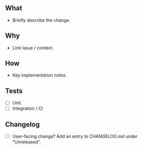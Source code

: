 <!--
PR title must follow Conventional Commits, e.g.:
feat: add hybrid retriever
fix(api): return problem+json on 413
docs: update README ops section
-->

## What
- Briefly describe the change.

## Why
- Link issue / context.

## How
- Key implementation notes.

## Tests
- [ ] Unit
- [ ] Integration / CI

## Changelog
- [ ] User-facing change? Add an entry to CHANGELOG.md under "Unreleased".

